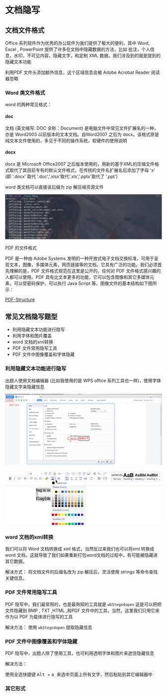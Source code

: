 # 文档隐写

## 文档文件格式
Office 系列软件作为优秀的办公软件为我们提供了极大的便利，其中 Word, Excel , PowerPoint 提供了许多在文档中隐藏数据的方法，比如 批注，个人信息，水印，不可见内容，隐藏文字，和定制 XML 数据。我们涉及到的就是提到的隐藏文本功能

利用PDF 文件头添加额外信息，这个区域信息会被 Adobe Acrobat Reader 阅读器忽略

### Word 类文件格式

word 的两种常见格式：

#### doc
文档 (英文缩写: DOC 全称：Document) 是电脑文件中常见文件扩展名的一种，亦是 Word2003 以前版本的文本文档。自Word2007 之后为 docx。该格式原是纯文本文件使用的，多见于不同的操作系统，软硬件的使用说明

#### docx

docx 是 Microsoft Office2007 之后版本使用的，用新的基于XML的压缩文件格式取代了其目前专有的默认文件格式，在传统的文件名扩展名后添加了字母 'x' (即 '.docx' 取代 '.doc','.xlsx'取代'.xls','.pptx'取代了 '.ppt')

word 类文档可以直接该后缀为 zip 解压缩资源文件

![alt](./doc_misc.assets/2022-10-05_17-46.png)

PDF 的文件格式

PDF 是一种由 Adobe Systems 发明的一种开放式电子文档交换标准，可用于呈现文本，图像，多媒体元素，网页链接等的文档。它具有广泛的功能。我们必须首先理解的是，PDF 文件格式规范在这里是公开的，任何对 PDF 文件格式感兴趣的人都可以使用。PDF 具有比文本更多的功能，它可以包含图像和其它多媒体元素，可以受密码保护，可以执行 Java Script 等。图像文件的基本结构如下图所示： 

[PDF-Structure](https://resources.infosecinstitute.com/topic/pdf-file-format-basic-structure/)

## 常见文档隐写题型

+ 利用隐藏文本功能进行隐写
+ 利用字体和图片覆盖
+ word 文档的xml转换
+ PDF 文件常用隐写工具
+ PDF 文件中图像覆盖和字体隐藏

### 利用隐藏文本功能进行隐写

出题人使用文档编辑器 (比如我使用的是 WPS office 系列工具也一样)，使用字体隐藏文字来隐藏信息

![alt](./doc_misc.assets/2022-10-05_18-09.png)

<img src='./doc_misc.assets/Peek 2022-10-05 21-20.gif' >

### word 文档的xml转换

我们可以将 Word 文档转换成 xml 格式，当然反过来我们也可以将xml 转换成 word 文档，这就导致了我们如果重新打包word文档的过程中，有可能被隐藏进其它数据。

解决方式：
将文档文件的后缀名改为 zip
解压后，灵活使用 strings 等命令查找关键信息。

### PDF 文件常用隐写工具

PDF 隐写中，我们最常用的，也是最熟知的工具就是 `wbStego4open` 这是可以把把文件隐藏到 BMP , TXT ,HTML ,和PDF 文件中的工具，当然，这里我们只用它来作为以 PDF 为载体进行隐写的工具


解决方法：
使用 `wbStego4open` 提取隐藏信息

### PDF 文件中图像覆盖和字体隐藏 

PDF 隐写中，出题人除了使用工具，也可利用透明字体和图片来遮住隐藏信息


解决方法：

使用全选快捷键 <kbd> Alt </kbd> + <kbd> a </kbd> 来选中页面上所有文字，然后粘贴到其它编辑器中

### 其它形式

[](./doc_misc.assets/flag.png)
